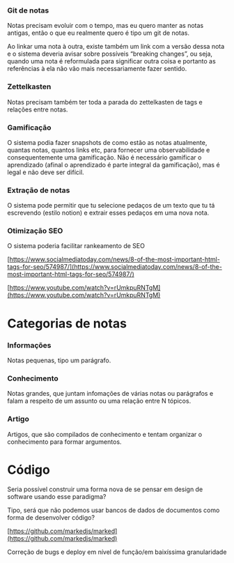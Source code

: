 ### Git de notas

Notas precisam evoluir com o tempo, mas eu quero manter as notas antigas, então o que eu realmente quero é tipo um git de notas.

Ao linkar uma nota à outra, existe também um link com a versão dessa nota e o sistema deveria avisar sobre possíveis “breaking changes”, ou seja, quando uma nota é reformulada para significar outra coisa e portanto as referências à ela não vão mais necessariamente fazer sentido.

### Zettelkasten

Notas precisam também ter toda a parada do zettelkasten de tags e relações entre notas.

### Gamificação

O sistema podia fazer snapshots de como estão as notas atualmente, quantas notas, quantos links etc, para fornecer uma observabilidade e consequentemente uma gamificação. Não é necessário gamificar o aprendizado (afinal o aprendizado é parte integral da gamificação), mas é legal e não deve ser difícil.

### Extração de notas

O sistema pode permitir que tu selecione pedaços de um texto que tu tá escrevendo (estilo notion) e extrair esses pedaços em uma nova nota.

### Otimização SEO

O sistema poderia facilitar rankeamento de SEO

[https://www.socialmediatoday.com/news/8-of-the-most-important-html-tags-for-seo/574987/](https://www.socialmediatoday.com/news/8-of-the-most-important-html-tags-for-seo/574987/)

[https://www.youtube.com/watch?v=rUmkpuRNTgM](https://www.youtube.com/watch?v=rUmkpuRNTgM)

# Categorias de notas

### Informações

Notas pequenas, tipo um parágrafo.

### Conhecimento

Notas grandes, que juntam infomações de várias notas ou parágrafos e falam a respeito de um assunto ou uma relação entre N tópicos.

### Artigo

Artigos, que são compilados de conhecimento e tentam organizar o conhecimento para formar argumentos.

# Código

Seria possível construir uma forma nova de se pensar em design de software usando esse paradigma?

Tipo, será que não podemos usar bancos de dados de documentos como forma de desenvolver código?

[https://github.com/markedjs/marked](https://github.com/markedjs/marked)

Correção de bugs e deploy em nível de função/em baixíssima granularidade
